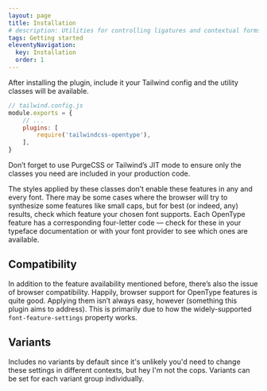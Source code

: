 ```yaml
---
layout: page
title: Installation
# description: Utilities for controlling ligatures and contextual forms.
tags: Getting started
eleventyNavigation:
  key: Installation
  order: 1
---
```


After installing the plugin, include it your Tailwind config and the utility classes will be available.

```js
// tailwind.config.js
module.exports = {
    // ...
    plugins: [
        require('tailwindcss-opentype'),
    ],
}
```

Don’t forget to use PurgeCSS or Tailwind’s JIT mode to ensure only the classes you need are included in your production code.

The styles applied by these classes don’t enable these features in any and every font. There may be some cases where the browser will try to synthesize some features like small caps, but for best (or indeed, any) results, check which feature your chosen font supports. Each OpenType feature has a corresponding four-letter code — check for these in your typeface documentation or with your font provider to see which ones are available.

## Compatibility

In addition to the feature availability mentioned before, there’s also the issue of browser compatibility. Happily, browser support for OpenType features is quite good. Applying them isn’t always easy, however (something this plugin aims to address). This is primarily due to how the widely-supported `font-feature-settings` property works.

## Variants

Includes no variants by default since it's unlikely you'd need to change these settings in different contexts, but hey I'm not the cops. Variants can be set for each variant group individually.
